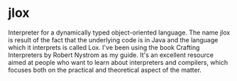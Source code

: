 # jlox

Interpreter for a dynamically typed object-oriented language. The name jlox is result of the fact that the underlying code is in Java and the language which it interprets is called Lox.
I've been using the book Crafting Interpreters by Robert Nystrom as my guide. It's an excellent resource aimed at people who want to learn about interpreters and compilers, which focuses both on the practical and theoretical aspect of the matter.
